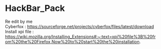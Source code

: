 # HackBar_Pack
Re edit by me <br>
Cyberfox : https://sourceforge.net/projects/cyberfox/files/latest/download <br>
Install xpi file : https://wiki.mozilla.org/Installing_Extensions#:~:text=xpi%20file%3B%20from%20the%20Firefox,Now%20to%20start%20the%20installation.
